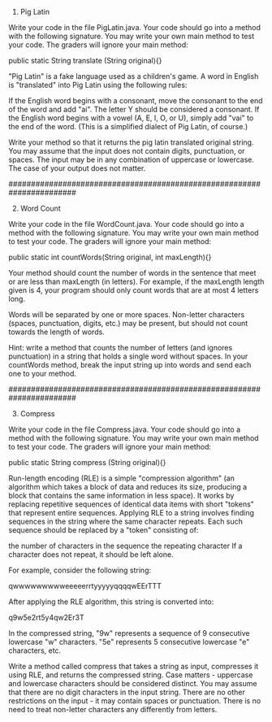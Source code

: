 1. Pig Latin

Write your code in the file PigLatin.java. Your code should go into a method with the following signature. You may write your own main method to test your code. The graders will ignore your main method:

public static String translate (String original){}

"Pig Latin" is a fake language used as a children's game. A word in English is "translated" into Pig Latin using the following rules:

If the English word begins with a consonant, move the consonant to the end of the word and add "ai". The letter Y should be considered a consonant.
If the English word begins with a vowel (A, E, I, O, or U), simply add "vai" to the end of the word.
(This is a simplified dialect of Pig Latin, of course.)

Write your method so that it returns the pig latin translated original string. You may assume that the input does not contain digits, punctuation, or spaces. The input may be in any combination of uppercase or lowercase. The case of your output does not matter.


#######################################################################

2. Word Count

Write your code in the file WordCount.java. Your code should go into a method with the following signature. You may write your own main method to test your code. The graders will ignore your main method:

public static int countWords(String original, int maxLength){}
 

Your method should count the number of words in the sentence that meet or are less than maxLength (in letters). For example, if the maxLength length given is 4, your program should only count words that are at most 4 letters long.

Words will be separated by one or more spaces. Non-letter characters (spaces, punctuation, digits, etc.) may be present, but should not count towards the length of words.

Hint: write a method that counts the number of letters (and ignores punctuation) in a string that holds a single word without spaces. In your countWords method, break the input string up into words and send each one to your method.


#######################################################################

3. Compress


Write your code in the file Compress.java. Your code should go into a method with the following signature. You may write your own main method to test your code. The graders will ignore your main method:

public static String compress (String original){}
 

Run-length encoding (RLE) is a simple "compression algorithm" (an algorithm which takes a block of data and reduces its size, producing a block that contains the same information in less space). It works by replacing repetitive sequences of identical data items with short "tokens" that represent entire sequences. Applying RLE to a string involves finding sequences in the string where the same character repeats. Each such sequence should be replaced by a "token" consisting of:

the number of characters in the sequence
the repeating character
If a character does not repeat, it should be left alone.

For example, consider the following string:

qwwwwwwwwweeeeerrtyyyyyqqqqwEErTTT

After applying the RLE algorithm, this string is converted into:

q9w5e2rt5y4qw2Er3T

In the compressed string, "9w" represents a sequence of 9 consecutive lowercase "w" characters. "5e" represents 5 consecutive lowercase "e" characters, etc.

Write a method called compress that takes a string as input, compresses it using RLE, and returns the compressed string. Case matters - uppercase and lowercase characters should be considered distinct. You may assume that there are no digit characters in the input string. There are no other restrictions on the input - it may contain spaces or punctuation. There is no need to treat non-letter characters any differently from letters.


